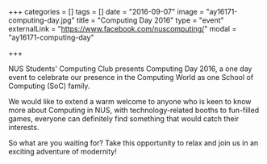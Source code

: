 +++
categories = []
tags = []
date = "2016-09-07"
image = "ay16171-computing-day.jpg"
title = "Computing Day 2016"
type = "event"
externalLink = "https://www.facebook.com/nuscomputing/"
modal = "ay16171-computing-day"

+++

NUS Students' Computing Club presents Computing Day 2016, a one day event to celebrate our presence in the Computing World as one School of Computing (SoC) family.

We would like to extend a warm welcome to anyone who is keen to know more about Computing in NUS, with technology-related booths to fun-filled games, everyone can definitely find something that would catch their interests.

So what are you waiting for? Take this opportunity to relax and join us in an exciting adventure of modernity!

